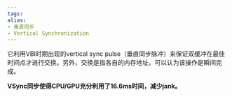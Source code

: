 ```yaml
---
tags: 
alias:
- 垂直同步
- Vertical Synchronization
---
```

它利用VBI时期出现的vertical sync pulse（垂直同步脉冲）来保证双缓冲在最佳时间点才进行交换。另外，交换是指各自的内存地址，可以认为该操作是瞬间完成。

**VSync同步使得CPU/GPU充分利用了16.6ms时间，减少jank。**

